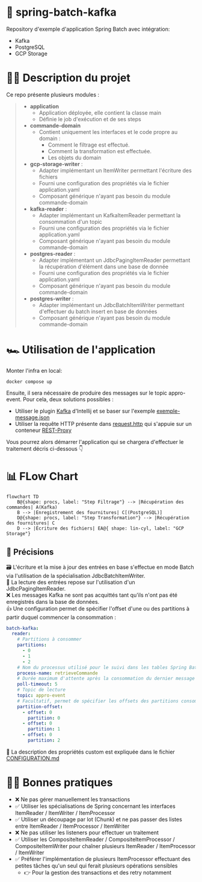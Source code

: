 # 🚀 spring-batch-kafka

Repository d'exemple d'application Spring Batch avec intégration:
- Kafka
- PostgreSQL
- GCP Storage

# 👨‍🏫 Description du projet
Ce repo présente plusieurs modules :
> - **application**
>   - Application déployée, elle contient la classe main
>   - Définie le job d'exécution et de ses steps
> - **commande-domain**
>   - Contient uniquement les interfaces et le code propre au domain : 
>     - Comment le filtrage est effectué.
>     - Comment la transformation est effectuée.
>     - Les objets du domain
> - **gcp-storage-writer** :
>   - Adapter implémentant un ItemWriter permettant l'écriture des fichiers
>   - Fourni une configuration des propriétés via le fichier application.yaml
>   - Composant générique n'ayant pas besoin du module commande-domain
> - **kafka-reader** :
>   - Adapter implémentant un KafkaItemReader permettant la consommation d'un topic
>   - Fourni une configuration des propriétés via le fichier application.yaml
>   - Composant générique n'ayant pas besoin du module commande-domain
> - **postgres-reader** :
>   - Adapter implémentant un JdbcPagingItemReader permettant la récupération d'élément dans une base de donnée
>   - Fourni une configuration des propriétés via le fichier application.yaml
>   - Composant générique n'ayant pas besoin du module commande-domain
> - **postgres-writer** :
>   - Adapter implémentant un JdbcBatchItemWriter permettant d'effectuer du batch insert en base de données
>   - Composant générique n'ayant pas besoin du module commande-domain

# 🏎️ Utilisation de l'application

Monter l'infra en local:
```shell
docker compose up
```

Ensuite, il sera nécessaire de produire des messages sur le topic appro-event. Pour cela, deux solutions possibles :
- Utiliser le plugin [Kafka](https://www.jetbrains.com/help/idea/big-data-tools-kafka.html) d'Intellij et se baser sur l'exemple [exemple-message.json](exemple-message.json)
- Utiliser la requête HTTP présente dans [request.http](request.http) qui s'appuie sur un conteneur [REST-Proxy](https://docs.confluent.io/platform/current/kafka-rest/api.html)

Vous pourrez alors démarrer l'application qui se chargera d'effectuer le traitement décris ci-dessous 👇

# 📊 FLow Chart
```mermaid
flowchart TD
    B@{shape: procs, label: "Step Filtrage"} --> |Récupération des commandes| A(Kafka)
    B --> |Enregistrement des fournitures| C[(PostgreSQL)]
    D@{shape: procs, label: "Step Transformation"} --> |Récupération des fournitures| C
    D --> |Écriture des fichiers| EA@{ shape: lin-cyl, label: "GCP Storage"}
```

## 🎯 Précisions
🗃️ L'écriture et la mise à jour des entrées en base s'effectue en mode Batch via l'utilisation de la spécialisation JdbcBatchItemWriter.<br/>
📑 La lecture des entrées repose sur l'utilisation d'un JdbcPagingItemReader.<br/>
❌ Les messages Kafka ne sont pas acquittés tant qu'ils n'ont pas été enregistrés dans la base de données.<br/>
👍 Une configuration permet de spécifier l'offset d'une ou des partitions à partir duquel commencer la consommation :
```yaml
batch-kafka:
  reader:
    # Partitions à consommer
    partitions:
      - 0
      - 1
      - 2
    # Nom du processus utilisé pour le suivi dans les tables Spring Batch
    process-name: retrieveCommande
    # Durée maximum d'attente après la consommation du dernier message avec de passer au step de transformation
    poll-timeout: 5
    # Topic de lecture
    topic: appro-event
    # Facultatif, permet de spécifier les offsets des partitions consommées (rejeu)
    partition-offset:
      - offset: 0
        partition: 0
      - offset: 0
        partition: 1
      - offset: 0
        partition: 2
```
📘 La description des propriétés custom est expliquée dans le fichier [CONFIGURATION.md](CONFIGURATION.md)

# 🧑‍🏫 Bonnes pratiques

- ❌ Ne pas gérer manuellement les transactions
- ✅ Utiliser les spécialisations de Spring concernant les interfaces ItemReader / ItemWriter / ItemProcessor
- ✅ Utiliser un découpage par lot (Chunk) et ne pas passer des listes entre ItemReader / ItemProcessor / ItemWriter
- ❌ Ne pas utiliser les listeners pour effectuer un traitement
- ✅ Utiliser les CompositeItemReader / CompositeItemProcessor / CompositeItemWriter pour chaîner plusieurs ItemReader / ItemProcessor / ItemWriter
- ✅ Préférer l'implémentation de plusieurs ItemProcessor effectuant des petites tâches qu'un seul qui ferait plusieurs opérations sensibles
  - 👉 Pour la gestion des transactions et des retry notamment